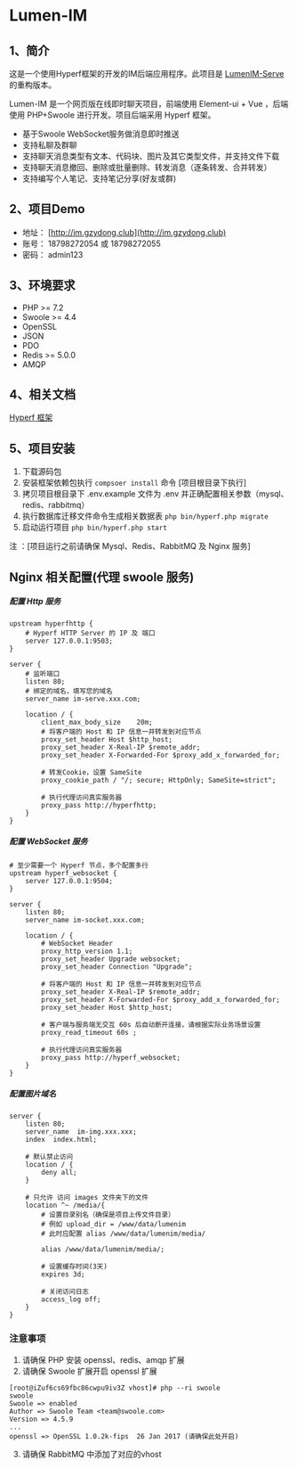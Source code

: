 # Lumen-IM

## 1、简介

这是一个使用Hyperf框架的开发的IM后端应用程序。此项目是 [LumenIM-Serve](https://github.com/gzydong/LumenIM-Serve) 的重构版本。

Lumen-IM 是一个网页版在线即时聊天项目，前端使用 Element-ui + Vue ，后端使用 PHP+Swoole 进行开发。项目后端采用 Hyperf 框架。

- 基于Swoole WebSocket服务做消息即时推送
- 支持私聊及群聊
- 支持聊天消息类型有文本、代码块、图片及其它类型文件，并支持文件下载
- 支持聊天消息撤回、删除或批量删除、转发消息（逐条转发、合并转发）
- 支持编写个人笔记、支持笔记分享(好友或群)

## 2、项目Demo
- 地址： [http://im.gzydong.club](http://im.gzydong.club)
- 账号： 18798272054 或 18798272055
- 密码： admin123

## 3、环境要求
 - PHP >= 7.2
 - Swoole  >= 4.4
 - OpenSSL
 - JSON
 - PDO
 - Redis >= 5.0.0
 - AMQP

## 4、相关文档
[Hyperf 框架](https://hyperf.wiki/2.0/#/README)

## 5、项目安装 
1. 下载源码包
2. 安装框架依赖包执行 `compsoer install` 命令 [项目根目录下执行]
2. 拷贝项目根目录下 .env.example 文件为 .env 并正确配置相关参数（mysql、redis、rabbitmq）
3. 执行数据库迁移文件命令生成相关数据表  `php bin/hyperf.php migrate`
4. 启动运行项目 `php bin/hyperf.php start`

注 ：[项目运行之前请确保 Mysql、Redis、RabbitMQ 及 Nginx 服务]
## Nginx 相关配置(代理 swoole 服务)

##### 配置 Http 服务
```
upstream hyperfhttp {
    # Hyperf HTTP Server 的 IP 及 端口
    server 127.0.0.1:9503;
}

server {
    # 监听端口
    listen 80;
    # 绑定的域名，填写您的域名
    server_name im-serve.xxx.com;

    location / {
        client_max_body_size    20m;
        # 将客户端的 Host 和 IP 信息一并转发到对应节点
        proxy_set_header Host $http_host;
        proxy_set_header X-Real-IP $remote_addr;
        proxy_set_header X-Forwarded-For $proxy_add_x_forwarded_for;

        # 转发Cookie，设置 SameSite
        proxy_cookie_path / "/; secure; HttpOnly; SameSite=strict";

        # 执行代理访问真实服务器
        proxy_pass http://hyperfhttp;
    }
}
```

##### 配置 WebSocket 服务
```
# 至少需要一个 Hyperf 节点，多个配置多行
upstream hyperf_websocket {
    server 127.0.0.1:9504;
}

server {
    listen 80;
    server_name im-socket.xxx.com;

    location / {
        # WebSocket Header
        proxy_http_version 1.1;
        proxy_set_header Upgrade websocket;
        proxy_set_header Connection "Upgrade";

        # 将客户端的 Host 和 IP 信息一并转发到对应节点
        proxy_set_header X-Real-IP $remote_addr;
        proxy_set_header X-Forwarded-For $proxy_add_x_forwarded_for;
        proxy_set_header Host $http_host;

        # 客户端与服务端无交互 60s 后自动断开连接，请根据实际业务场景设置
        proxy_read_timeout 60s ;

        # 执行代理访问真实服务器
        proxy_pass http://hyperf_websocket;
    }
}
```

##### 配置图片域名
```
server {
    listen 80;
    server_name  im-img.xxx.xxx;
    index  index.html;

    # 默认禁止访问
    location / {
        deny all;
    }

    # 只允许 访问 images 文件夹下的文件
    location ^~ /media/{
        # 设置目录别名（确保是项目上传文件目录）
        # 例如 upload_dir = /www/data/lumenim
        # 此时应配置 alias /www/data/lumenim/media/
        
        alias /www/data/lumenim/media/;

        # 设置缓存时间(3天)
        expires 3d;

        # 关闭访问日志
        access_log off;
    }
}
```

### 注意事项
1. 请确保 PHP 安装 openssl、redis、amqp 扩展
2. 请确保 Swoole 扩展开启 openssl 扩展
```
[root@iZuf6cs69fbc86cwpu9iv3Z vhost]# php --ri swoole
swoole
Swoole => enabled
Author => Swoole Team <team@swoole.com>
Version => 4.5.9
...
openssl => OpenSSL 1.0.2k-fips  26 Jan 2017 (请确保此处开启)
``` 

3. 请确保 RabbitMQ 中添加了对应的vhost
